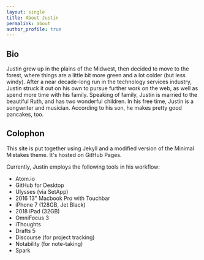 ```yaml
---
layout: single
title: About Justin
permalink: about
author_profile: true
---
```


## Bio

Justin grew up in the plains of the Midwest, then decided to move to the forest, where things are a little bit more green and a lot colder (but less windy). After a near decade-long run in the technology services industry, Justin struck it out on his own to pursue further work on the web, as well as spend more time with his family. Speaking of family, Justin is married to the beautiful Ruth, and has two wonderful children. In his free time, Justin is a songwriter and musician. According to his son, he makes pretty good pancakes, too.

## Colophon

This site is put together using Jekyll and a modified version of the Minimal Mistakes theme. It's hosted on GitHub Pages.

Currently, Justin employs the following tools in his workflow:

* Atom.io
* GitHub for Desktop
* Ulysses (via SetApp)
* 2016 13" Macbook Pro with Touchbar
* iPhone 7 (128GB, Jet Black)
* 2018 iPad (32GB)
* OmniFocus 3
* iThoughts
* Drafts 5
* Discourse (for project tracking)
* Notability (for note-taking)
* Spark

